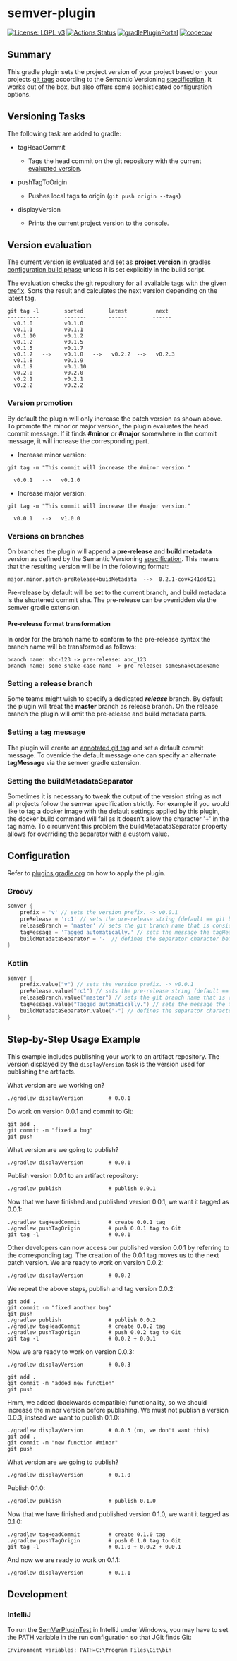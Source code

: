 # semver-plugin
[![License: LGPL v3](https://img.shields.io/badge/License-LGPL%20v3-blue.svg)](https://www.gnu.org/licenses/lgpl-3.0)
[![Actions Status](https://github.com/f-u-z-z-l-e/semver-plugin/workflows/build/badge.svg)](https://github.com/f-u-z-z-l-e/semver-plugin/actions)
[![gradlePluginPortal](https://img.shields.io/maven-metadata/v/https/plugins.gradle.org/m2/ch/fuzzle/gradle/semver/ch.fuzzle.gradle.semver.gradle.plugin/maven-metadata.xml.svg?label=gradlePluginPortal)](https://plugins.gradle.org/plugin/ch.fuzzle.gradle.semver)
[![codecov](https://codecov.io/gh/f-u-z-z-l-e/semver-plugin/branch/master/graph/badge.svg)](https://codecov.io/gh/f-u-z-z-l-e/semver-plugin)

## Summary
This gradle plugin sets the project version of your project based on your projects
[git tags](https://git-scm.com/book/en/v2/Git-Basics-Tagging) according to the Semantic Versioning
[specification](https://semver.org). It works out of the box, but also offers some sophisticated configuration options.

## Versioning Tasks
The following task are added to gradle:
* tagHeadCommit
  * Tags the head commit on the git repository with the current [evaluated version](#Version-evaluation).

* pushTagToOrigin
  * Pushes local tags to origin (```git push origin --tags```)

* displayVersion
  * Prints the current project version to the console.

## Version evaluation
The current version is evaluated and set as **project.version** in gradles
[configuration build phase](https://docs.gradle.org/current/userguide/build_lifecycle.html#sec:build_phases) unless it
is set explicitly in the build script.

The evaluation checks the git repository for all available tags with the given [prefix](#configuration). Sorts the result and
calculates the next version depending on the latest tag.

```
git tag -l        sorted        latest         next
----------        -------       ------        ------
  v0.1.0          v0.1.0
  v0.1.1          v0.1.1
  v0.1.10         v0.1.2
  v0.1.2          v0.1.5
  v0.1.5          v0.1.7
  v0.1.7   -->    v0.1.8   -->   v0.2.2  -->   v0.2.3
  v0.1.8          v0.1.9
  v0.1.9          v0.1.10
  v0.2.0          v0.2.0
  v0.2.1          v0.2.1
  v0.2.2          v0.2.2
```

### Version promotion
By default the plugin will only increase the patch version as shown above. To promote the minor or major version, the
plugin evaluates the head commit message. If it finds **#minor** or **#major** somewhere in the commit message, it will
increase the corresponding part.

* Increase minor version:
```
git tag -m "This commit will increase the #minor version."

  v0.0.1   -->   v0.1.0
```
* Increase major version:
```
git tag -m "This commit will increase the #major version."

  v0.0.1   -->   v1.0.0
```

### Versions on branches
On branches the plugin will append a **pre-release** and **build metadata** version as defined by the Semantic Versioning
[specification](https://semver.org). This means that the resulting version will be in the following format:

```
major.minor.patch-preRelease+buidMetadata  -->  0.2.1-cov+241dd421
```

Pre-release by default will be set to the current branch, and build metadata is the shortened commit sha. The pre-release
can be overridden via the semver gradle extension.

#### Pre-release format transformation
In order for the branch name to conform to the pre-release syntax the branch name will be transformed as follows:
```
branch name: abc-123 -> pre-release: abc_123
branch name: some-snake-case-name -> pre-release: someSnakeCaseName
```

### Setting a release branch
Some teams might wish to specify a dedicated ***release*** branch. By default the plugin will treat the **master**
branch as release branch. On the release branch the plugin will omit the pre-release and build metadata parts.

### Setting a tag message
The plugin will create an [annotated git tag](https://git-scm.com/book/en/v2/Git-Basics-Tagging) and set a default commit
message. To override the default message one can specify an alternate **tagMessage** via the semver gradle extension. 

### Setting the buildMetadataSeparator
Sometimes it is necessary to tweak the output of the version string as not all projects follow the semver specification
strictly. For example if you would like to tag a docker image with the default settings applied by this plugin, the
docker build command will fail as it doesn't allow the character '+' in the tag name. To circumvent this problem the
buildMetadataSeparator property allows for overriding the separator with a custom value. 

## Configuration
Refer to [plugins.gradle.org](https://plugins.gradle.org/plugin/ch.fuzzle.gradle.semver) on how to apply the plugin.

### Groovy
```groovy
semver {
    prefix = 'v' // sets the version prefix. -> v0.0.1
    preRelease = 'rc1' // sets the pre-release string (default == git branch name)
    releaseBranch = 'master' // sets the git branch name that is considered to be the 'release' branch.
    tagMessage = 'Tagged automatically.' // sets the message the tagHeadCommit task should use (default = 'Tagged by 'ch.fuzzle.gradle.semver' gradle plugin.')
    buildMetadataSeparator = '-' // defines the separator character before buildMetadata. (default = '+')
}
```

### Kotlin
```kotlin
semver {
    prefix.value("v") // sets the version prefix. -> v0.0.1
    preRelease.value("rc1") // sets the pre-release string (default == git branch name)
    releaseBranch.value("master") // sets the git branch name that is considered to be the 'release' branch.
    tagMessage.value("Tagged automatically.") // sets the message the tagHeadCommit task should use (default = 'Tagged by 'ch.fuzzle.gradle.semver' gradle plugin.')
    buildMetadataSeparator.value("-") // defines the separator character before buildMetadata. (default = '+')
}
```

## Step-by-Step Usage Example
This example includes publishing your work to an artifact repository. The version displayed by the `displayVersion` task
is the version used for publishing the artifacts.

What version are we working on?

	./gradlew displayVersion        # 0.0.1

Do work on version 0.0.1 and commit to Git:

    git add .
    git commit -m "fixed a bug"
    git push

What version are we going to publish?

    ./gradlew displayVersion        # 0.0.1

Publish version 0.0.1 to an artifact repository:

    ./gradlew publish               # publish 0.0.1

Now that we have finished and published version 0.0.1, we want it tagged as 0.0.1:

    ./gradlew tagHeadCommit         # create 0.0.1 tag
    ./gradlew pushTagOrigin		    # push 0.0.1 tag to Git
    git tag -l			            # 0.0.1

Other developers can now access our published version 0.0.1 by referring to the corresponding tag.
The creation of the 0.0.1 tag moves us to the next patch version. We are ready to work on version 0.0.2:

    ./gradlew displayVersion        # 0.0.2

We repeat the above steps, publish and tag version 0.0.2: 

    git add .
    git commit -m "fixed another bug"
    git push
    ./gradlew publish               # publish 0.0.2
    ./gradlew tagHeadCommit         # create 0.0.2 tag
    ./gradlew pushTagOrigin		    # push 0.0.2 tag to Git
    git tag -l			            # 0.0.2 + 0.0.1

Now we are ready to work on version 0.0.3:

    ./gradlew displayVersion        # 0.0.3

    git add .
    git commit -m "added new function"
    git push

Hmm, we added (backwards compatible) functionality, so we should increase the minor version before publishing. We must
not publish a version 0.0.3, instead we want to publish 0.1.0:

    ./gradlew displayVersion        # 0.0.3 (no, we don't want this)
    git add .
    git commit -m "new function #minor"
    git push

What version are we going to publish?

    ./gradlew displayVersion        # 0.1.0

Publish 0.1.0:

    ./gradlew publish               # publish 0.1.0

Now that we have finished and published version 0.1.0, we want it tagged as 0.1.0:

    ./gradlew tagHeadCommit         # create 0.1.0 tag
    ./gradlew pushTagOrigin		    # push 0.1.0 tag to Git
    git tag -l			            # 0.1.0 + 0.0.2 + 0.0.1

And now we are ready to work on 0.1.1:

    ./gradlew displayVersion        # 0.1.1

## Development

### IntelliJ
To run the [SemVerPluginTest](src/test/kotlin/SemVerPluginTest.kt) in IntelliJ under Windows, you may have to set the
PATH variable in the run configuration so that JGit finds Git: 

    Environment variables: PATH=C:\Program Files\Git\bin